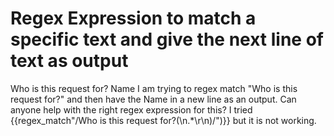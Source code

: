 
# Regex Expression to match a specific text and give the next line of text as output

Who is this request for?
Name
I am trying to regex match "Who is this request for?" and then have the Name in a new line as an output. Can anyone help with the right regex expression for this?
I tried {{regex_match"/Who is this request for?(\n.*\r\n)/")}} but it is not working.

        